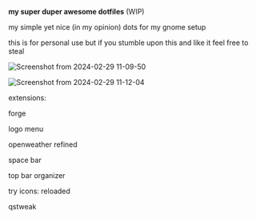 **my super duper awesome dotfiles** (WIP)


my simple yet nice (in my opinion) dots for my gnome setup





this is for personal use but if you stumble upon this and like it feel free to steal


![Screenshot from 2024-02-29 11-09-50](https://github.com/nw0p/dotfiles/assets/38057139/5d6d428c-87ac-4bda-9254-0fed8205789f)



![Screenshot from 2024-02-29 11-12-04](https://github.com/nw0p/dotfiles/assets/38057139/7120c35a-ec3b-4f14-9f78-b7e57dac16ec)



extensions:

forge

logo menu

openweather refined

space bar

top bar organizer

try icons: reloaded

qstweak
